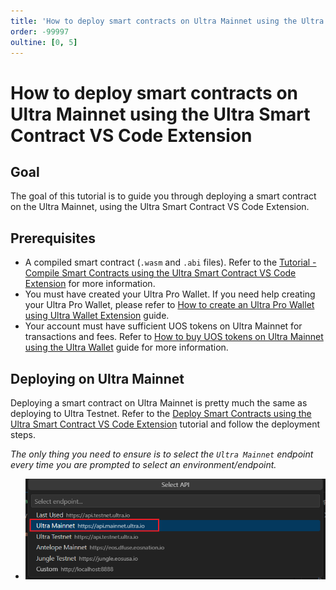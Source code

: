 ```yaml
---
title: 'How to deploy smart contracts on Ultra Mainnet using the Ultra Smart Contract VS Code Extension'
order: -99997
oultine: [0, 5]
---
```


# How to deploy smart contracts on Ultra Mainnet using the Ultra Smart Contract VS Code Extension

## Goal

The goal of this tutorial is to guide you through deploying a smart contract on the Ultra Mainnet, using the Ultra Smart Contract VS Code Extension.

## Prerequisites

-   A compiled smart contract (`.wasm` and `.abi` files). Refer to the [Tutorial - Compile Smart Contracts using the Ultra Smart Contract VS Code Extension](../smart-contracts/compile.md) for more information.
-   You must have created your Ultra Pro Wallet. If you need help creating your Ultra Pro Wallet, please refer to [How to create an Ultra Pro Wallet using Ultra Wallet Extension](../guides/how-to-create-ultra-pro-wallet-using-toolkit.md) guide.
-   Your account must have sufficient UOS tokens on Ultra Mainnet for transactions and fees. Refer to [How to buy UOS tokens on Ultra Mainnet using the Ultra Wallet](../guides/how-to-buy-uos.md) guide for more information.

## Deploying on Ultra Mainnet

Deploying a smart contract on Ultra Mainnet is pretty much the same as deploying to Ultra Testnet. Refer to the [Deploy Smart Contracts using the Ultra Smart Contract VS Code Extension](../smart-contracts/deploy.md#deploy-contract) tutorial and follow the deployment steps.

_The only thing you need to ensure is to select the `Ultra Mainnet` endpoint every time you are prompted to select an environment/endpoint._

-   ![](../smart-contracts/images/command-palette-deploy-select-endpoint-mainnet.png)
